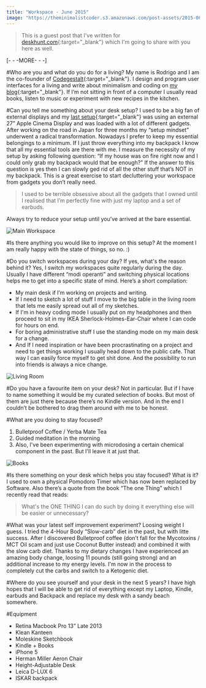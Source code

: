 ```yaml
---
title: "Workspace - June 2015"
image: "https://theminimalistcoder.s3.amazonaws.com/post-assets/2015-06-05/workspace_image.jpg"
---
```


> This is a guest post that I've written for [deskhunt.com](http://deskhunt.com/){:target="_blank"} which I'm going to share with you here as well.

[- - -MORE- - -]

#Who are you and what do you do for a living?
My name is Rodrigo and I am the co-founder of [Codegestalt](http://codegestalt.com){:target="_blank"}. I design and program user interfaces for a living and write about minimalism and coding on [my blog](http://theminimalistcoder.com){:target="_blank"}. If I’m not sitting in front of a computer I usually read books, listen to music or experiment with new recipes in the kitchen.

#Can you tell me something about your desk setup?
I used to be a big fan of external displays and my [last setup](http://setupsandspaces.com/post/937556429/rodrigo-haenggi){:target="_blank"} was using an external 27” Apple Cinema Display and was loaded with a lot of different gadgets. After working on the road in Japan for three months my “setup mindset” underwent  a radical transformation.
Nowadays I prefer to keep my essential belongings to a minimum. If I just throw everything into my backpack I know that all my essential tools are there with me.
I measure the necessity of my setup by asking following question: “If my house was on fire right now and I could only grab my backpack would that be enough?” If the answer to this question is yes then I can slowly ged rid of all the other stuff that’s NOT in my backpack.  This is a great exercise to start decluttering your workspace from gadgets you don’t really need.

> I used to be terrible obsessive about all the gadgets that I owned until I 
realised that I’m perfectly fine with just my laptop and a set of earbuds.

Always try to reduce your setup until you’ve arrived at the bare essential.

![Main Workspace](https://theminimalistcoder.s3.amazonaws.com/post-assets/2015-06-05/image_001.jpg)

#Is there anything you would like to improve on this setup?
At the moment I am really happy with the state of things, so no. :)

#Do you switch workspaces during your day? If yes, what's the reason behind it?
Yes, I switch my workspaces quite regularly during the day. Usually I have different “modi operanti” and switching physical locations helps me to get into a specific state of mind. Here’s a short compilation:

- My main desk if I’m working on projects and writing.
- If I need to sketch a lot of stuff I move to the big table in the living room that lets me easily spread out all of my sketches.
- If I'm in heavy coding mode I usually put on my headphones and then proceed to sit in my IKEA Sherlock-Holmes-Ear-Chair where I can code for hours on end.
- For boring administrative stuff I use the standing mode on my main desk for a change.
- And If I need inspiration or have been procrastinating on a project and need to get things working I usually head down to the public cafe. That way I can easily force myself to get shit done. And the possibility to run into friends is always a nice change.

![Living Room](https://theminimalistcoder.s3.amazonaws.com/post-assets/2015-06-05/image_003.jpg)

#Do you have a favourite item on your desk?
Not in particular. But if I have to name something it would be my curated selection of books. But most of them are just there because there’s no Kindle version. And in the end I couldn’t be bothered to drag them around with me to be honest.

#What are you doing to stay focused?
1. Bulletproof Coffee / Yerba Mate Tea
2. Guided meditation in the morning
3. Also, I've been experimenting with microdosing a certain chemical component in the past. But l'll leave it at just that.

![Books](https://theminimalistcoder.s3.amazonaws.com/post-assets/2015-06-05/image_002.jpg)

#Is there something on your desk which helps you stay focused? What is it?
I used to own a physical Pomodoro Timer which has now been replaced by Software. Also there’s a quote from the book “The one Thing” which I recently read that reads:

> What's the ONE THING I can do such by doing it everything else will be easier or unnecessary?

#What was your latest self improvement experiment?
Loosing weight I guess. I tried the 4-Hour Body “Slow-carb” diet in the past, but with litte success. After I discovered Bulletproof coffee (don’t fall for the Mycotoxins / MCT Oil scam and just use Coconut Butter instead) and combined it with the slow carb diet. Thanks to my dietary changes I have experienced an amazing body change, loosing 11 pounds (still going strong) and an additional increase to my energy levels.
I'm now in the process to completely cut the carbs and switch to a Ketogenic diet.

#Where do you see yourself and your desk in the next 5 years?
I have high hopes that I will be able to get rid of everything except my Laptop, Kindle, earbuds and Backpack and replace my desk with a sandy beach somewhere.

#Equipment
- Retina Macbook Pro 13” Late 2013
- Klean Kanteen
- Moleskine Sketchbook
- Kindle + Books
- iPhone 5
- Herman Miller Aeron Chair
- Height-Adjustable Desk
- Leica D-LUX 6
- ISKAR backpack
